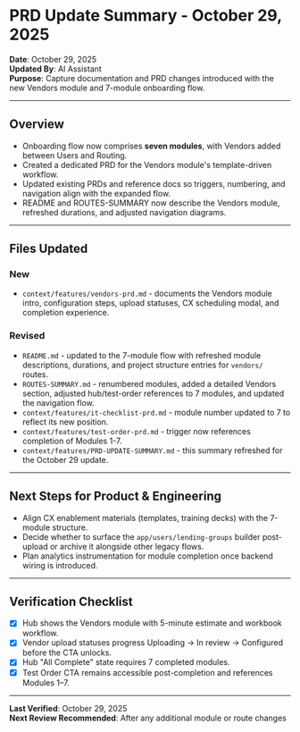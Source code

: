 # PRD Update Summary - October 29, 2025

**Date**: October 29, 2025  
**Updated By**: AI Assistant  
**Purpose**: Capture documentation and PRD changes introduced with the new Vendors module and 7-module onboarding flow.

---

## Overview

- Onboarding flow now comprises **seven modules**, with Vendors added between Users and Routing.
- Created a dedicated PRD for the Vendors module's template-driven workflow.
- Updated existing PRDs and reference docs so triggers, numbering, and navigation align with the expanded flow.
- README and ROUTES-SUMMARY now describe the Vendors module, refreshed durations, and adjusted navigation diagrams.

---

## Files Updated

### New
- `context/features/vendors-prd.md` - documents the Vendors module intro, configuration steps, upload statuses, CX scheduling modal, and completion experience.

### Revised
- `README.md` - updated to the 7-module flow with refreshed module descriptions, durations, and project structure entries for `vendors/` routes.
- `ROUTES-SUMMARY.md` - renumbered modules, added a detailed Vendors section, adjusted hub/test-order references to 7 modules, and updated the navigation flow.
- `context/features/it-checklist-prd.md` - module number updated to 7 to reflect its new position.
- `context/features/test-order-prd.md` - trigger now references completion of Modules 1-7.
- `context/features/PRD-UPDATE-SUMMARY.md` - this summary refreshed for the October 29 update.

---

## Next Steps for Product & Engineering

- Align CX enablement materials (templates, training decks) with the 7-module structure.
- Decide whether to surface the `app/users/lending-groups` builder post-upload or archive it alongside other legacy flows.
- Plan analytics instrumentation for module completion once backend wiring is introduced.

---

## Verification Checklist

- [x] Hub shows the Vendors module with 5-minute estimate and workbook workflow.
- [x] Vendor upload statuses progress Uploading -> In review -> Configured before the CTA unlocks.
- [x] Hub "All Complete" state requires 7 completed modules.
- [x] Test Order CTA remains accessible post-completion and references Modules 1–7.

---

**Last Verified**: October 29, 2025  
**Next Review Recommended**: After any additional module or route changes

